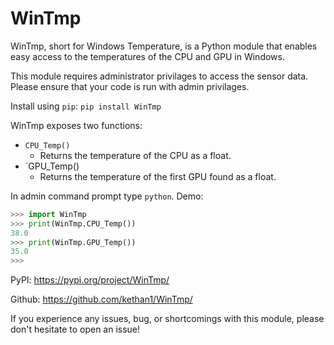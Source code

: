 # WinTmp

WinTmp, short for Windows Temperature, is a Python module that enables easy access to the temperatures of the CPU and GPU in Windows. 

This module requires administrator privilages to access the sensor data. Please ensure that your code is run with admin privilages.

Install using `pip`:
`pip install WinTmp`

WinTmp exposes two functions:
 - `CPU_Temp()`
   - Returns the temperature of the CPU as a float.
 - `GPU_Temp()
   - Returns the temperature of the first GPU found as a float. 

In admin command prompt type `python`.
Demo:

```python
>>> import WinTmp
>>> print(WinTmp.CPU_Temp())
38.0
>>> print(WinTmp.GPU_Temp())
35.0
>>>
```

PyPI: https://pypi.org/project/WinTmp/

Github: https://github.com/kethan1/WinTmp/

If you experience any issues, bug, or shortcomings with this module, please don't hesitate to open an issue!
